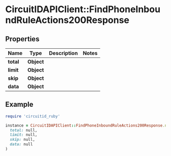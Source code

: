 # CircuitIDAPIClient::FindPhoneInboundRuleActions200Response

## Properties

| Name | Type | Description | Notes |
| ---- | ---- | ----------- | ----- |
| **total** | **Object** |  |  |
| **limit** | **Object** |  |  |
| **skip** | **Object** |  |  |
| **data** | **Object** |  |  |

## Example

```ruby
require 'circuitid_ruby'

instance = CircuitIDAPIClient::FindPhoneInboundRuleActions200Response.new(
  total: null,
  limit: null,
  skip: null,
  data: null
)
```

